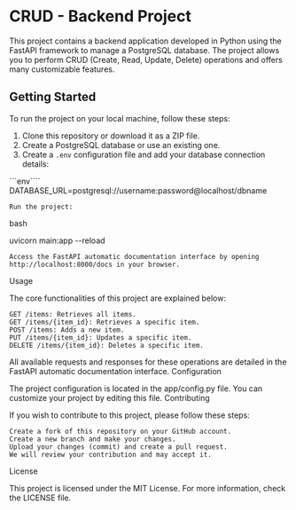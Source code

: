# CRUD - Backend Project

This project contains a backend application developed in Python using the FastAPI framework to manage a PostgreSQL database. The project allows you to perform CRUD (Create, Read, Update, Delete) operations and offers many customizable features.

## Getting Started

To run the project on your local machine, follow these steps:

1. Clone this repository or download it as a ZIP file.
2. Create a PostgreSQL database or use an existing one.
3. Create a `.env` configuration file and add your database connection details:

```env````
DATABASE_URL=postgresql://username:password@localhost/dbname

    Run the project:

bash

uvicorn main:app --reload

    Access the FastAPI automatic documentation interface by opening http://localhost:8000/docs in your browser.

Usage

The core functionalities of this project are explained below:

    GET /items: Retrieves all items.
    GET /items/{item_id}: Retrieves a specific item.
    POST /items: Adds a new item.
    PUT /items/{item_id}: Updates a specific item.
    DELETE /items/{item_id}: Deletes a specific item.

All available requests and responses for these operations are detailed in the FastAPI automatic documentation interface.
Configuration

The project configuration is located in the app/config.py file. You can customize your project by editing this file.
Contributing

If you wish to contribute to this project, please follow these steps:

    Create a fork of this repository on your GitHub account.
    Create a new branch and make your changes.
    Upload your changes (commit) and create a pull request.
    We will review your contribution and may accept it.

License

This project is licensed under the MIT License. For more information, check the LICENSE file.
